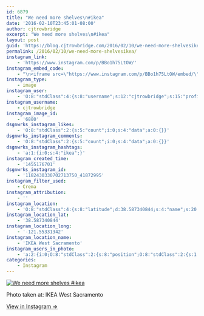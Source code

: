 ```yaml
---
id: 6879
title: "We need more shelves\n#ikea"
date: '2016-02-10T23:45:01-08:00'
author: cjtrowbridge
excerpt: "We need more shelves\n#ikea"
layout: post
guid: 'https://blog.cjtrowbridge.com/2016/02/10/we-need-more-shelvesikea/'
permalink: /2016/02/10/we-need-more-shelvesikea/
instagram_link:
    - 'https://www.instagram.com/p/BBo1h75LtOW/'
instagram_embed_code:
    - "\n<iframe src=\"https://www.instagram.com/p/BBo1h75LtOW/embed/\" width=\"612\" height=\"710\" frameborder=\"0\" scrolling=\"no\" allowtransparency=\"true\" class=\"insta-image-embed\"></iframe>\n"
instagram_type:
    - image
instagram_user:
    - 'O:8:"stdClass":4:{s:8:"username";s:12:"cjtrowbridge";s:15:"profile_picture";s:96:"https://scontent.cdninstagram.com/t51.2885-19/s150x150/12081186_1759494767611229_280555941_a.jpg";s:2:"id";s:8:"41872995";s:9:"full_name";s:13:"CJ Trowbridge";}'
instagram_username:
    - cjtrowbridge
instagram_image_id:
    - '6880'
dsgnwrks_instagram_likes:
    - 'O:8:"stdClass":2:{s:5:"count";i:0;s:4:"data";a:0:{}}'
dsgnwrks_instagram_comments:
    - 'O:8:"stdClass":2:{s:5:"count";i:0;s:4:"data";a:0:{}}'
dsgnwrks_instagram_hashtags:
    - 'a:1:{i:0;s:4:"ikea";}'
instagram_created_time:
    - '1455176701'
dsgnwrks_instagram_id:
    - '1182430330702713750_41872995'
instagram_filter_used:
    - Crema
instagram_attribution:
    - ''
instagram_location:
    - 'O:8:"stdClass":4:{s:8:"latitude";d:38.587340844;s:4:"name";s:20:"IKEA West Sacramento";s:9:"longitude";d:-121.55331342;s:2:"id";i:214749350;}'
instagram_location_lat:
    - '38.587340844'
instagram_location_long:
    - '-121.55331342'
instagram_location_name:
    - 'IKEA West Sacramento'
instagram_users_in_photo:
    - 'a:2:{i:0;O:8:"stdClass":2:{s:8:"position";O:8:"stdClass":2:{s:1:"y";d:0.25486112;s:1:"x";d:0.13611111;}s:4:"user";O:8:"stdClass":4:{s:8:"username";s:12:"cjtrowbridge";s:15:"profile_picture";s:96:"https://scontent.cdninstagram.com/t51.2885-19/s150x150/12081186_1759494767611229_280555941_a.jpg";s:2:"id";s:8:"41872995";s:9:"full_name";s:13:"CJ Trowbridge";}}i:1;O:8:"stdClass":2:{s:8:"position";O:8:"stdClass":2:{s:1:"y";d:0.23541668;s:1:"x";d:0.8041667;}s:4:"user";O:8:"stdClass":4:{s:8:"username";s:10:"romothegod";s:15:"profile_picture";s:96:"https://scontent.cdninstagram.com/t51.2885-19/s150x150/12531024_1520007654970049_815575520_a.jpg";s:2:"id";s:9:"206196510";s:9:"full_name";s:10:"Jacob Romo";}}}'
categories:
    - Instagram
---
```


[![We need more shelves
#ikea](https://blog.cjtrowbridge.com/wp-content/uploads/2016/02/1455176701-1-1.jpg)](https://www.instagram.com/p/BBo1h75LtOW/)

Photo taken at: IKEA West Sacramento

[View in Instagram ⇒](https://www.instagram.com/p/BBo1h75LtOW/)